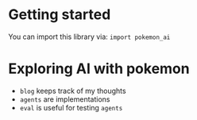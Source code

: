 # Getting started
You can import this library via:
`import pokemon_ai`

# Exploring AI with pokemon
- `blog` keeps track of my thoughts
- `agents` are implementations
- `eval` is useful for testing `agents`